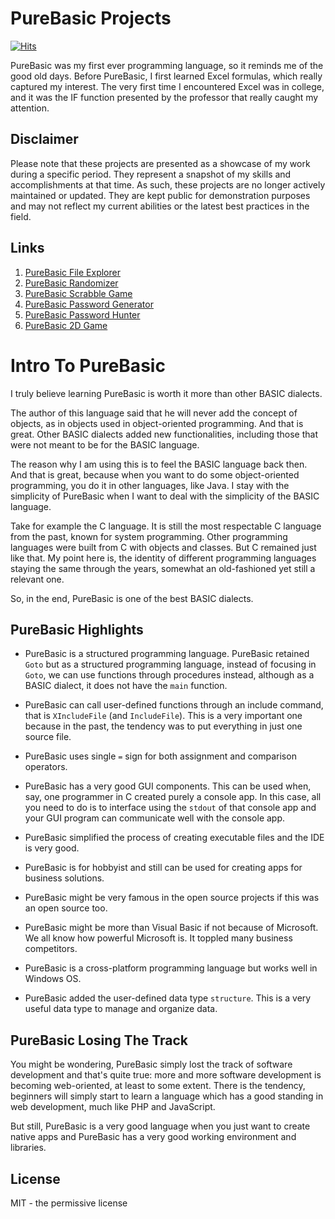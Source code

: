 # PureBasic Projects 

[![Hits](https://hits.seeyoufarm.com/api/count/incr/badge.svg?url=https%3A%2F%2Fgithub.com%2Fxdvrx1%2FPureBasic&count_bg=%2379C83D&title_bg=%23555555&icon=&icon_color=%23E7E7E7&title=PAGE+VIEWS&edge_flat=false)](https://hits.seeyoufarm.com)

PureBasic was my first ever programming language, so it reminds me of the good old days. 
Before PureBasic, I first learned Excel formulas, which really captured my interest. 
The very first time I encountered Excel was in college,
and it was the IF function presented by the professor that really caught my attention.

## Disclaimer
Please note that these projects are presented as a showcase of my work during a 
specific period. They represent a snapshot of my skills and accomplishments 
at that time. As such, these projects are no longer actively maintained or updated. 
They are kept public for demonstration purposes and may not reflect my current 
abilities or the latest best practices in the field.

## Links
1. [PureBasic File Explorer](https://github.com/jdevfullstack/PureBasic-FileExplorer)
2. [PureBasic Randomizer](https://github.com/jdevfullstack-projects/PureBasic-Randomizer)
3. [PureBasic Scrabble Game](https://github.com/jdevfullstack/PureBasic-Scrabble)
4. [PureBasic Password Generator](https://github.com/jdevfullstack-projects/PureBasic-Password-Generator)
5. [PureBasic Password Hunter](https://github.com/jdevfullstack/PureBasic-Password-Hunter)
6. [PureBasic 2D Game](https://github.com/jdevfullstack/PureBasic-2D-Game)

# Intro To PureBasic
I truly believe learning PureBasic is worth it 
more than other BASIC dialects.

The author of this language said that he will never 
add the concept of objects, as in objects used in
object-oriented programming.
And that is great. Other BASIC dialects added new functionalities,
including those that were not meant 
to be for the BASIC language.

The reason why I am using this is to feel the BASIC language back then.
And that is great, because when you want to do some
object-oriented programming, you do it in other languages, like Java.
I stay with the simplicity of PureBasic when I want to deal with
the simplicity of the BASIC language.

Take for example the C language.
It is still the most respectable
C language from the past, known for system programming.
Other programming languages were built
from C with objects and classes. But C remained just like that.
My point here is, the identity of different
programming languages staying the same through
the years, somewhat an old-fashioned yet still a relevant one.

So, in the end, PureBasic is one of the best BASIC dialects.

## PureBasic Highlights
- PureBasic is a structured programming language. PureBasic retained
`Goto` but as a structured programming language, instead of 
focusing in `Goto`, we can use functions through procedures
instead, although as a
BASIC dialect, it does not have the `main` function.

- PureBasic can call user-defined functions through an include
command, that is `XIncludeFile` (and `IncludeFile`). This is a very 
important one because in the past,
the tendency was to put everything in just one source file.    

- PureBasic uses single `=` sign for both assignment and comparison
operators.

- PureBasic has a very good GUI components. This can be used when, say,
one programmer in C created purely a console app. In this case, all
you need to do is to interface using the `stdout` of that console app
and your GUI program can communicate well with the console app.

- PureBasic simplified the process of creating executable files
and the IDE is very good.

- PureBasic is for hobbyist and still can be used for creating
apps for business solutions.

- PureBasic might be very famous in the open source projects
if this was an open source too.

- PureBasic might be more than Visual Basic if not because
of Microsoft. We all know how powerful Microsoft is. 
It toppled many business competitors.

- PureBasic is a cross-platform programming language but
works well in Windows OS. 

- PureBasic added the user-defined data type `structure`.
This is a very useful data type to manage and organize data.

## PureBasic Losing The Track
You might be wondering, PureBasic simply lost the track of software
development and that's quite true: more and more software development is 
becoming web-oriented, at least to some extent. There is the tendency,
beginners will simply start to learn a language which has a good
standing in web development, much like PHP and JavaScript.

But still, PureBasic is a very good language when you just want to
create native apps and PureBasic has a very good working environment
and libraries.

## License
MIT - the permissive license
